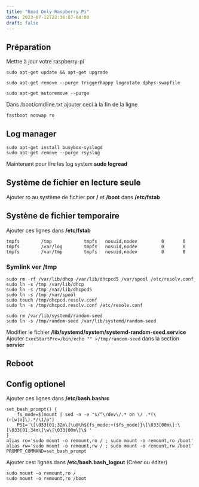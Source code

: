 ```yaml
---
title: "Read Only Raspberry Pi"
date: 2023-07-12T22:36:07-04:00
draft: false
---
```




## Préparation

Mettre à jour votre raspberry-pi

```
sudo apt-get update && apt-get upgrade
```

```
sudo apt-get remove --purge triggerhappy logrotate dphys-swapfile
```

```
sudo apt-get autoremove --purge
```

Dans /boot/cmdline.txt ajouter ceci à la fin de la ligne

```
fastboot noswap ro
```

## Log manager
```
sudo apt-get install busybox-syslogd
sudo apt-get remove --purge rsyslog
```
Maintenant pour lire les log system **sudo logread**


## Système de fichier en lecture seule
Ajouter ro au système de fichier por **/** et **/boot** dans **/etc/fstab**

## Systène de fichier temporaire
Ajouter ces lignes dans **/etc/fstab**
```
tmpfs        /tmp            tmpfs   nosuid,nodev         0       0
tmpfs        /var/log        tmpfs   nosuid,nodev         0       0
tmpfs        /var/tmp        tmpfs   nosuid,nodev         0       0
```

### Symlink ver /tmp
```
sudo rm -rf /var/lib/dhcp /var/lib/dhcpcd5 /var/spool /etc/resolv.conf
sudo ln -s /tmp /var/lib/dhcp
sudo ln -s /tmp /var/lib/dhcpcd5
sudo ln -s /tmp /var/spool
sudo touch /tmp/dhcpcd.resolv.conf
sudo ln -s /tmp/dhcpcd.resolv.conf /etc/resolv.conf
```

```
sudo rm /var/lib/systemd/random-seed
sudo ln -s /tmp/random-seed /var/lib/systemd/random-seed
```

Modifier le fichier **/lib/systemd/system/systemd-random-seed.service**
Ajouter 
```ExecStartPre=/bin/echo "" >/tmp/random-seed``` 
dans la section **servier**


## Reboot

## Config optionel
Ajouter ces lignes dans **/etc/bash.bashrc**
```
set_bash_prompt() {
    fs_mode=$(mount | sed -n -e "s/^\/dev\/.* on \/ .*(\(r[w|o]\).*/\1/p")
    PS1='\[\033[01;32m\]\u@\h${fs_mode:+($fs_mode)}\[\033[00m\]:\[\033[01;34m\]\w\[\033[00m\]\$ '
}
alias ro='sudo mount -o remount,ro / ; sudo mount -o remount,ro /boot'
alias rw='sudo mount -o remount,rw / ; sudo mount -o remount,rw /boot'
PROMPT_COMMAND=set_bash_prompt
```

Ajouter cest lignes dans **/etc/bash.bash_logout** (Créer ou éditer)
```
sudo mount -o remount,ro /
sudo mount -o remount,ro /boot
```
